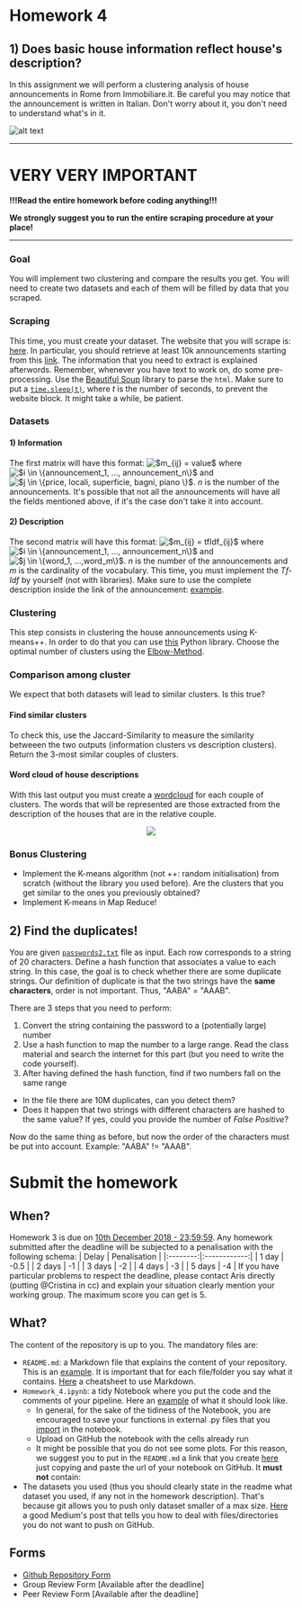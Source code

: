 # Homework 4

## 1) Does basic house information reflect house's description?

In this assignment we will perform a clustering analysis of house announcements in Rome from Immobiliare.it. Be careful you may notice that the announcement is written in Italian. Don't worry about it, you don't need to understand what's in it.

![alt text](https://directionscu.org/wp-content/uploads/2018/08/cashforhome.png "Logo Title Text 1")

____ 

# VERY VERY IMPORTANT
__!!!Read the entire homework before coding anything!!!__

__We strongly suggest you to run the entire scraping procedure at your place!__
____

### Goal
 You will implement two clustering and compare the results you get. You will need to create two datasets and each of them will be filled by data that you scraped.

### Scraping
This time, you must create your dataset. The website that you will scrape is: [here](https://www.immobiliare.it). In particular, you should retrieve at least 10k announcements starting from this [link](https://www.immobiliare.it/vendita-case/roma/?criterio=rilevanza&pag=1).
The information that you need to extract is explained afterwords. Remember, whenever you have text to work on, do some pre-processing. Use the [Beautiful Soup](https://www.crummy.com/software/BeautifulSoup/bs4/doc/) library to parse the `html`. Make sure to put a [`time.sleep(t)`](https://www.tutorialspoint.com/python/time_sleep.htm), where *t* is the number of seconds, to prevent the website block. It might take a while, be patient.


### Datasets 
#### 1) Information
The first matrix will have this format: <img src="https://latex.codecogs.com/gif.latex?$m_{ij}&space;=&space;value$" title="$m_{ij} = value$" /> where <img src="https://latex.codecogs.com/gif.latex?$i&space;\in&space;\{announcement_1,&space;...,&space;announcement_n\}$" title="$i \in \{announcement_1, ..., announcement_n\}$" /> and <img src="https://latex.codecogs.com/gif.latex?$j&space;\in&space;\{price,&space;locali,&space;superficie,&space;bagni,&space;piano&space;\}$" title="$j \in \{price, locali, superficie, bagni, piano \}$" />. *n* is the number of the announcements. It's possible that not all the announcements will have all the fields mentioned above, if it's the case don't take it into account. 

#### 2) Description
The second matrix will have this format: <img src="https://latex.codecogs.com/gif.latex?$m_{ij}&space;=&space;tfIdf_{ij}$" title="$m_{ij} = tfIdf_{ij}$" /> where <img src="https://latex.codecogs.com/gif.latex?$i&space;\in&space;\{announcement_1,&space;...,&space;announcement_n\}$" title="$i \in \{announcement_1, ..., announcement_n\}$" /> and <img src="https://latex.codecogs.com/gif.latex?$j&space;\in&space;\{word_1,&space;...,word_m\}$" title="$j \in \{word_1, ...,word_m\}$" />. *n* is the number of the announcements and *m* is the cardinality of the vocabulary. This time, you must implement the *Tf-Idf* by yourself (not with libraries). Make sure to use the complete description inside the link of the announcement: [example](https://www.immobiliare.it/69900102-Vendita-Bilocale-viale-Ezra-Pound-Roma.html).

### Clustering
This step consists in clustering the house announcements using K-means++. In order to do that you can use [this](https://scikit-learn.org/stable/modules/generated/sklearn.cluster.KMeans.html) Python library. Choose the optimal number of clusters using the [Elbow-Method](https://en.wikipedia.org/wiki/Elbow_method_(clustering)).

### Comparison among cluster
We expect that both datasets will lead to similar clusters. Is this true?
#### Find similar clusters
To check this, use the Jaccard-Similarity to measure the similarity betweeen the two outputs (information clusters vs description clusters). Return the 3-most similar couples of clusters.
#### Word cloud of house descriptions
With this last output you must create a [wordcloud](https://www.datacamp.com/community/tutorials/wordcloud-python) for each couple of clusters. The words that will be represented are those extracted from the description of the houses that are in the relative couple.

<div style="text-align:center"><img src ="https://d791hlskfkbjh.cloudfront.net/7731287/980x.jpg" /></div>

### Bonus Clustering
* Implement the K-means algorithm (not ++: random initialisation) from scratch (without the library you used before). Are the clusters that you get similar to the ones you previously obtained?
* Implement K-means in Map Reduce!

## 2) Find the duplicates!

You are given [`passwords2.txt`](https://drive.google.com/open?id=1wTmOU-yqk4qdQYg42AquhzgpNGrRA96d) file as input. Each row corresponds to a string of 20 characters. Define a hash function that associates a value to each string. In this case, the goal is to check whether there are some duplicate strings. Our definition of duplicate is that the two strings have the __same characters__, order is not important. Thus, "AABA" = "AAAB".

There are 3 steps that you need to perform:
1. Convert the string containing the password to a (potentially large) number
2. Use a hash function to map the number to a large range. Read the class material and search the internet for this part (but you need to write the code yourself).
3. After having defined the hash function, find if two numbers fall on the same range

* In the file there are 10M duplicates, can you detect them?
* Does it happen that two strings with different characters are hashed to the same value? If yes, could you provide the number of *False Positive*?

Now do the same thing as before, but now the order of the characters must be put into account. Example: "AABA" != "AAAB".

# Submit the homework
 ## When?
Homework 3 is due on [10th December 2018 - 23:59:59](http://aris.me/index.php/data-mining-ds-2018). Any homework submitted after the deadline will be subjected to a penalisation with the following schema:
 |   Delay  | Penalisation |
|:--------:|:------------:|
|  1 day |     -0.5     |
| 2 days |      -1      |
| 3 days |      -2      |
| 4 days |      -3      |
| 5 days |      -4      |
 If you have particular problems to respect the deadline, please contact Aris directly (putting @Cristina in cc) and explain your situation clearly mention your working group.
 The maximum score you can get is 5.
 ## What?
 The content of the repository is up to you. The mandatory files are:
* `README.md`: a Markdown file that explains the content of your repository. This is an [example](https://github.com/CriMenghini/Wikipedia/tree/master/Mention). It is important that for each file/folder you say what it contains. [Here](https://github.com/adam-p/markdown-here/wiki/Markdown-Cheatsheet) a cheatsheet to use Markdown.
* `Homework_4.ipynb`: a tidy Notebook where you put the code and the comments of your pipeline. Here an [example](https://github.com/CriMenghini/ADA_Homeworks/blob/master/Homework_2/Hw_2.ipynb) of what it should look like.
    - In general, for the sake of the tidiness of the Notebook, you are encouraged to save your functions in external .py files that you [import](https://www.programiz.com/python-programming/modules) in the notebook.
    - Upload on GitHub the notebook with the cells already run
    - It might be possible that you do not see some plots. For this reason, we suggest you to put in the `README.md` a link that you create [here](http://nbviewer.jupyter.org/) just copying and paste the url of your notebook on GitHub.
 It __must not__ contain:
* The datasets you used (thus you should clearly state in the readme what dataset you used, if any not in the homework description). That's because git allows you to push only dataset smaller of a max size. [Here](https://medium.com/@haydar_ai/learning-how-to-git-ignoring-files-and-folders-using-gitignore-177556afdbe3) a good Medium's post that tells you how to deal with files/directories you do not want to push on GitHub.
 ## Forms
 - [Github Repository Form](https://goo.gl/forms/jKJcuYp1xbyintM52)
- Group Review Form [Available after the deadline]
- Peer Review Form [Available after the deadline]
